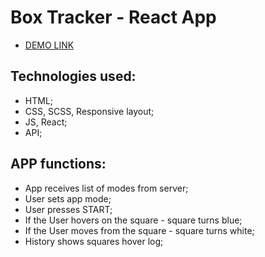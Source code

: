 # Box Tracker - React App

- [DEMO LINK](https://vinniej-2k20.github.io/react_box-tracker/)

## Technologies used:

- HTML;
- CSS, SCSS, Responsive layout;
- JS, React;
- API;

## APP functions:

- App receives list of modes from server;
- User sets app mode;
- User presses START;
- If the User hovers on the square - square turns blue;
- If the User moves from the square - square turns white;
- History shows squares hover log;
